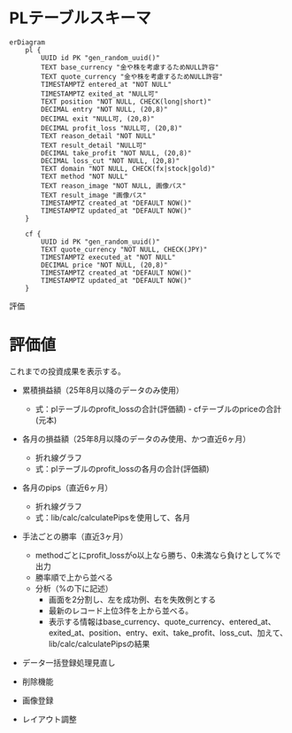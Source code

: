 # PLテーブルスキーマ

```mermaid
erDiagram
    pl {
        UUID id PK "gen_random_uuid()"
        TEXT base_currency "金や株を考慮するためNULL許容"
        TEXT quote_currency "金や株を考慮するためNULL許容"  
        TIMESTAMPTZ entered_at "NOT NULL"
        TIMESTAMPTZ exited_at "NULL可"
        TEXT position "NOT NULL, CHECK(long|short)"
        DECIMAL entry "NOT NULL, (20,8)"
        DECIMAL exit "NULL可, (20,8)"
        DECIMAL profit_loss "NULL可, (20,8)"
        TEXT reason_detail "NOT NULL"
        TEXT result_detail "NULL可"
        DECIMAL take_profit "NOT NULL, (20,8)"
        DECIMAL loss_cut "NOT NULL, (20,8)"
        TEXT domain "NOT NULL, CHECK(fx|stock|gold)"
        TEXT method "NOT NULL"
        TEXT reason_image "NOT NULL, 画像パス"
        TEXT result_image "画像パス"
        TIMESTAMPTZ created_at "DEFAULT NOW()"
        TIMESTAMPTZ updated_at "DEFAULT NOW()"
    }

    cf {
        UUID id PK "gen_random_uuid()"
        TEXT quote_currency "NOT NULL, CHECK(JPY)"
        TIMESTAMPTZ executed_at "NOT NULL"
        DECIMAL price "NOT NULL, (20,8)"
        TIMESTAMPTZ created_at "DEFAULT NOW()"
        TIMESTAMPTZ updated_at "DEFAULT NOW()"      
    }
```


評価

# 評価値
これまでの投資成果を表示する。
- 累積損益額（25年8月以降のデータのみ使用）
    - 式：plテーブルのprofit_lossの合計(評価額) - cfテーブルのpriceの合計(元本)
- 各月の損益額（25年8月以降のデータのみ使用、かつ直近6ヶ月）
    - 折れ線グラフ
    - 式：plテーブルのprofit_lossの各月の合計(評価額)
- 各月のpips（直近6ヶ月）
    - 折れ線グラフ
    - 式：lib/calc/calculatePipsを使用して、各月
- 手法ごとの勝率（直近3ヶ月）
    - methodごとにprofit_lossがo以上なら勝ち、0未満なら負けとして%で出力
    - 勝率順で上から並べる
    - 分析（%の下に記述）
        - 画面を2分割し、左を成功例、右を失敗例とする
        - 最新のレコード上位3件を上から並べる。
        - 表示する情報はbase_currency、quote_currency、entered_at、exited_at、position、entry、exit、take_profit、loss_cut、加えて、lib/calc/calculatePipsの結果



- データ一括登録処理見直し
- 削除機能
- 画像登録
- レイアウト調整